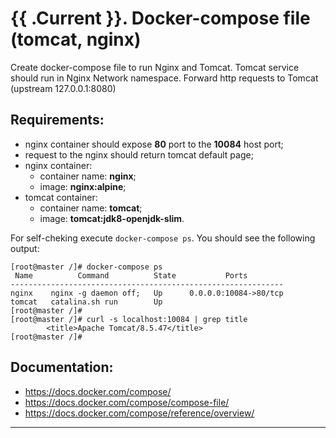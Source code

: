 # {{ .Current }}. Docker-compose file (tomcat, nginx)

Create docker-compose file to run Nginx and Tomcat. Tomcat service should run in Nginx Network
namespace. Forward http requests to Tomcat (upstream 127.0.0.1:8080)
  
  
## Requirements:
- nginx container should expose **80** port to the **10084** host port;
- request to the nginx should return tomcat default page;
- nginx container:
  - container name: **nginx**;
  - image: **nginx:alpine**;  
- tomcat container:
  - container name: **tomcat**;
  - image: **tomcat:jdk8-openjdk-slim**.
  

For self-cheking execute `docker-compose ps`. You should see the following output:  
```
[root@master /]# docker-compose ps
 Name          Command          State           Ports
-------------------------------------------------------------
nginx    nginx -g daemon off;   Up      0.0.0.0:10084->80/tcp
tomcat   catalina.sh run        Up
[root@master /]#
[root@master /]# curl -s localhost:10084 | grep title
        <title>Apache Tomcat/8.5.47</title>
[root@master /]#
```
  
  
## Documentation:
- https://docs.docker.com/compose/
- https://docs.docker.com/compose/compose-file/
- https://docs.docker.com/compose/reference/overview/

---